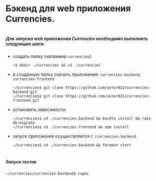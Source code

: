 
# Бэкенд для web приложения Currencies.

#
##### Для запуска web приложения Currencies необходимо выполнить следующие шаги:
* создать папку (например `currencies`)
    ```
    ~$ mkdir ./currencies && cd ./currencies`
    ```
* в созданную папку скачать приложения: `currencies-backend`, `currencies-frontend`
    ```
    ~/currencies$ git clone https://github.com/avtor022/currencies-backend.git
    ~/currencies$ git clone https://github.com/avtor022/currencies-frontend.git
    ```
* установить зависимости:
    ```
    ~/currencies$ cd ./currencies-backend && bundle install && rake db:migrate
    ~/currencies$ cd ./currencies-frontend && npm install
    ```
* запуск приложения осуществляется с `/currencies-backend`
    ```
    ~/currencies$ cd ./currencies-backend && foreman start
    ```
#
#
##### Запуск тестов
  ```
  ~/currencies/currencies-backend$ rspec
  ```
